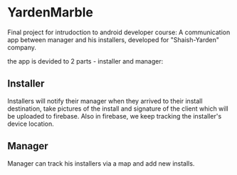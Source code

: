 # YardenMarble

Final project for intrudoction to android developer course:
A communication app between manager and his installers, developed for "Shaish-Yarden" company.

the app is devided to 2 parts - installer and manager:

## Installer
Installers will notify their manager when they arrived to their install destination, 
take pictures of the install and signature of the client which will be uploaded to firebase.
Also in firebase, we keep tracking the installer's device location.

## Manager
Manager can track his installers via a map and add new installs.
